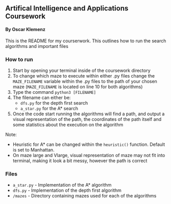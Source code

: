 ## Artifical Intelligence and Applications Coursework
#### By Oscar Klemenz

This is the README for my courserwork. This outlines how to run the search algorithms and important files

### How to run

1. Start by opening your terminal inside of the coursework directory
2. To change which maze to execute within either .py files change the `MAZE_FILENAME` variable within the .py files to the path of your chosen maze (`MAZE_FILENAME` is located on line 10 for both algorithms)
3. Type the command `python3 [FILENAME]`
4. The filename can either be:
    - `dfs.py` for the depth first search
    - `a_star.py` for the A* search 
5. Once the code start running the algorithms will find a path, and output a visual representation of the path, the coordinates of the path itself and some statistics about the execution on the algorithm

Note: 
- Heuristic for A* can be changed within the `heuristic()` function. Default is set to Manhattan.
- On maze large and Vlarge, visual representation of maze may not fit into terminal, making it look a bit messy, however the path is correct

### Files

- `a_star.py` - Implementation of the A* algorithm
- `dfs.py` - Implementation of the depth first algorithm
- `/mazes` - Directory containing mazes used for each of the algorithms
